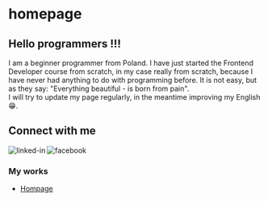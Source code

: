 # homepage

## Hello programmers !!!
I am a beginner programmer from Poland. I have just started the Frontend Developer course from scratch, in my case really from scratch, because I have never had anything to do with programming before.
It is not easy, but as they say: "Everything beautiful - is born from pain". <br>I will try to update my page regularly, in the meantime improving my English 😁.<br>

## Connect with me <br> 
[<img align="left" alt="linked-in" src="https://img.shields.io/badge/linkedin-%230077B5.svg?&style=for-the-badge&logo=linkedin&logoColor=white" />](https://www.linkedin.com/in/grzegorz-nowicki-614bb1230/) 
[<img align="left" alt="facebook" src="https://img.shields.io/badge/facebook-%231877F2.svg?&style=for-the-badge&logo=facebook&logoColor=white" />](https://www.facebook.com/)<br>

### My works
- [Hompage](https://nowicki-g.github.io/homepage/)
